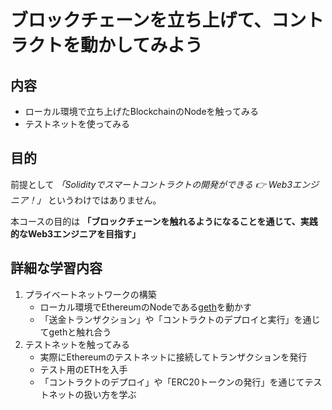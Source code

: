 # ブロックチェーンを立ち上げて、コントラクトを動かしてみよう

## 内容
- ローカル環境で立ち上げたBlockchainのNodeを触ってみる
- テストネットを使ってみる

## 目的
前提として
*「Solidityでスマートコントラクトの開発ができる 👉 Web3エンジニア！」*
というわけではありません。

本コースの目的は
**「ブロックチェーンを触れるようになることを通じて、実践的なWeb3エンジニアを目指す」**

## 詳細な学習内容
1. プライベートネットワークの構築
    - ローカル環境でEthereumのNodeである[geth](https://github.com/ethereum/go-ethereum#executables)を動かす
    - 「送金トランザクション」や「コントラクトのデプロイと実行」を通じてgethと触れ合う
2. テストネットを触ってみる
    - 実際にEthereumのテストネットに接続してトランザクションを発行
    - テスト用のETHを入手
    - 「コントラクトのデプロイ」や「ERC20トークンの発行」を通じてテストネットの扱い方を学ぶ
